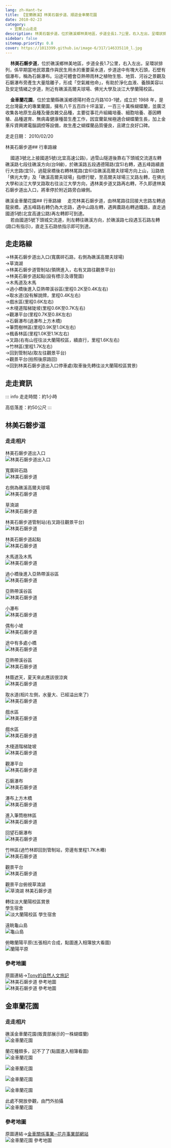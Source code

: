 ```yaml
---
lang: zh-Hant-tw
title: 【宜蘭礁溪】林美石磐步道、順遊金車蘭花園
date: 2010-02-23
category: 
  - 宜蘭上山走走
description: 林美石磐步道，位於礁溪鄉林美地區，步道全長1.7公里，右入左出，呈環狀排列，係早期當地民眾農作與民生用水的重要渠水道，步道途中有塊大石頭，石壁有個瀑布，稱為石磐瀑布。沿途可體會亞熱帶雨林之植物生態、地質、河谷之景觀及石磐瀑布旁產生大量陰離子，形成「空氣維他命」，有助於淨化血液、養顏美容以及安定情緒之步道，附近有礁溪高爾夫球場、佛光大學及淡江大學蘭陽校區。 
sidebar: false
sitemap.priority: 0.8
cover: https://1013399.github.io/image-6/317/146335110_l.jpg
---
```


    **林美石磐步道**，位於礁溪鄉林美地區，步道全長1.7公里，右入左出，呈環狀排列，係早期當地民眾農作與民生用水的重要渠水道，步道途中有塊大石頭，石壁有個瀑布，稱為石磐瀑布。沿途可體會亞熱帶雨林之植物生態、地質、河谷之景觀及石磐瀑布旁產生大量陰離子，形成「空氣維他命」，有助於淨化血液、養顏美容以及安定情緒之步道，附近有礁溪高爾夫球場、佛光大學及淡江大學蘭陽校區。 

<!-- more -->

    **金車蘭花園**，位於宜蘭縣礁溪鄉德陽村奇立丹路103-1號，成立於 1988 年，是北台灣最大的專業蘭園，擁有八千五百四十坪溫室，一百三十萬株蝴蝶蘭，並廣泛收集各地原生品種及優良雜交品種，主要從事花卉組織培養、細胞培養、基因轉殖、品種選育、無病毒健康種苗生產工作，因宜蘭氣候極適合蝴蝶蘭生長，加上金車斥資興建電腦調控等設備，故生產之蝴蝶蘭品質優良，且建立良好口碑。

走走日期： 2010/02/20

林美石磐步道## 行車路線

    國道3號北上接國道5號(北宜高速公路)，過雪山隧道後靠右下頭城交流道左轉礁溪路七段往礁溪方向(台9線)，於礁溪路五段遇德陽路(宜5)右轉，遇五峰路續直行大忠路(宜5)，過龍泉橋後右轉林尾路(宜6)往礁溪高爾夫球場方向上山，沿路依「佛光大學」及「礁溪高爾夫球場」指標行駛，至高爾夫球場三叉路左轉，在佛光大學和淡江大學叉路取右往淡江大學方向，遇林美步道叉路再右轉，不久即達林美石磐步道出入口，將車停於附近路旁白線側。  

礁溪金車蘭花園## 行車路線
    走完林美石磐步道，由林尾路往回接大忠路左轉過龍泉橋，遇五峰路右轉仍為大忠路，遇中山路左轉，遇興農路右轉過鐵路，直走過國道5號(北宜高速公路)再左轉即可到達。  
    若由國道5號下頭城交流道，則左轉往礁溪方向，於礁溪路七段遇玉石路左轉(路口有指示)，直走玉石路依指示即可到達。

## 走走路線
→林美石磐步道出入口(寬廣碎石路，右側為礁溪高爾夫球場)  
→草湳湖  
→林美石磐步道管制站(領牌進入，右有叉路往觀景平台)  
→林美石磐步道起點(設有標示及導覽圖)  
→木馬道及木馬  
→過小橋後進入亞熱帶溪谷區(里程0.2K至0.4K左右)  
→取水道(設有解說牌，里程0.4K左右)  
→戲水區(里程0.6K左右)  
→木棧道階梯陡坡(里程0.6K至0.7K左右)  
→觀瀑平台(里程0.7K至0.8K左右)  
→石磐瀑布(過瀑布上方木橋)  
→筆筒樹林區(里程0.9K至1.0K左右)  
→楓香林區(里程1.0K至1.1K左右)  
→叉路(右有山徑往淡大蘭陽校區，續直行，里程1.6K左右)  
→竹林區(里程1.7K左右)  
→回到管制站(取左往觀景平台)  
→觀景平台(拍照後原路回)  
→回到林美石磐步道出入口停車處(取車後先轉往淡大蘭陽校區賞景)

## 走走資訊
::: info
走走時間：約1小時

高低落差：約50公尺
:::

## 林美石磐步道
### 走走相片

林美石磐步道出入口  
![林美石磐步道出入口](https://1013399.github.io/image-6/317/146334820_l.jpg)

寬廣碎石路  
![林美石磐步道](https://1013399.github.io/image-6/317/146334825_l.jpg)

右側為礁溪高爾夫球場  
![林美石磐步道](https://1013399.github.io/image-6/317/146334829_l.jpg)

草湳湖  
![林美石磐步道](https://1013399.github.io/image-6/317/146334889_l.jpg)

林美石磐步道管制站(右叉路往觀景平台)  
![林美石磐步道](https://1013399.github.io/image-6/317/146334919_l.jpg)

林美石磐步道起點  
![林美石磐步道](https://1013399.github.io/image-6/317/146334929_l.jpg)

木馬道及木馬  
![林美石磐步道](https://1013399.github.io/image-6/317/146334932_l.jpg)

過小橋後進入亞熱帶溪谷區  
![林美石磐步道](https://1013399.github.io/image-6/317/146334936_l.jpg)

亞熱帶溪谷區  
![林美石磐步道](https://1013399.github.io/image-6/317/146334988_l.jpg)

小瀑布  
![林美石磐步道](https://1013399.github.io/image-6/317/146334994_l.jpg)

偶有小坡  
![林美石磐步道](https://1013399.github.io/image-6/317/146335001_l.jpg)

途中有多處小橋  
![林美石磐步道](https://1013399.github.io/image-6/317/146335041_l.jpg)

亞熱帶溪谷區  
![林美石磐步道](https://1013399.github.io/image-6/317/146335110_l.jpg)

林蔭遮天，夏天來此應該很涼爽  
![林美石磐步道](https://1013399.github.io/image-6/317/146335147_l.jpg)

取水道(相片左側，水量大、已經溢出來了)  
![林美石磐步道](https://1013399.github.io/image-6/317/146335150_l.jpg)

戲水區  
![林美石磐步道](https://1013399.github.io/image-6/317/146335195_l.jpg)

戲水區  
![林美石磐步道](https://1013399.github.io/image-6/317/146335201_l.jpg)

木棧道階梯陡坡  
![林美石磐步道](https://1013399.github.io/image-6/317/146335206_l.jpg)

觀瀑平台  
![林美石磐步道](https://1013399.github.io/image-6/317/146335213_l.jpg)

石磐瀑布  
![林美石磐步道](https://1013399.github.io/image-6/317/146335230_l.jpg)

瀑布上方木橋  
![林美石磐步道](https://1013399.github.io/image-6/317/146335233_l.jpg)

進入筆筒樹林區  
![林美石磐步道](https://1013399.github.io/image-6/317/146335266_l.jpg)

回望石磐瀑布  
![林美石磐步道](https://1013399.github.io/image-6/317/146335311_l.jpg)

竹林區(過竹林即回到管制站，旁邊有里程1.7K木樁)  
![林美石磐步道](https://1013399.github.io/image-6/317/146335317_l.jpg)

觀景平台  
![林美石磐步道](https://1013399.github.io/image-6/317/146335322_l.jpg)

觀景平台俯視草湳湖  
![草湳湖 林美石磐步道](https://1013399.github.io/image-6/317/146335330_l.jpg)

轉往淡大蘭陽校區賞景  
學生宿舍  
![淡大蘭陽校區 學生宿舍](https://1013399.github.io/image-6/317/146335339_l.jpg)

遠眺龜山島  
![龜山島](https://1013399.github.io/image-6/317/146335336_l.jpg)

俯瞰蘭陽平原(五張相片合成，點圖進入相簿放大看圖)  
![蘭陽平原](https://1013399.github.io/image-6/317/146335569_l.jpg)

### 參考地圖
原圖連結→[Tony的自然人文旅記](http://www.tonyhuang39.com/tony0408/tony0408.html)  
![林美石磐步道 參考地圖](https://1013399.github.io/image-6/317/146335595_l.jpg)  
![林美石磐步道 參考地圖](https://1013399.github.io/image-6/317/146335593_l.jpg)

## 金車蘭花園

### 走走相片
礁溪金車蘭花園(販賣部展示的一株蝴蝶蘭)  
![金車蘭花園](https://1013399.github.io/image-6/317/146334574_l.jpg)

蘭花種類多，記不了了(點圖進入相簿看圖)  
![金車蘭花園](https://1013399.github.io/image-6/317/146434667_l.jpg)

  
![金車蘭花園](https://1013399.github.io/image-6/317/146434670_l.jpg)

  
![金車蘭花園](https://1013399.github.io/image-6/317/146434672_l.jpg)

  
![金車蘭花園](https://1013399.github.io/image-6/317/146434681_l.jpg)

此處不開放參觀，由門外拍攝  
![金車蘭花園](https://1013399.github.io/image-6/317/146434663_l.jpg)

### 參考地圖
原圖連結→[金車關係事業─花卉事業部網站](http://www.kingcar.com.tw/tw/expand/default02.aspx)  
![金車蘭花園 參考地圖](https://1013399.github.io/image-6/317/146334589_l.jpg)